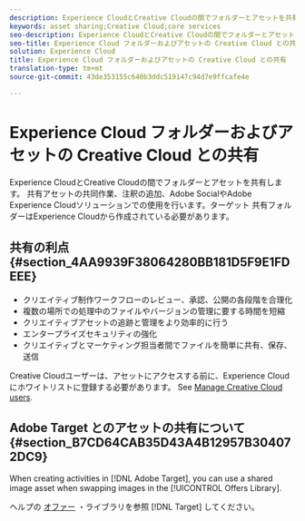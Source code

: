 ```yaml
---
description: Experience CloudとCreative Cloudの間でフォルダーとアセットを共有します。 共有アセットの共同作業、注釈の追加、Adobe SocialやAdobe Experience Cloudソリューションでの使用を行います。ターゲット 共有フォルダーはExperience Cloudから作成されている必要があります。
keywords: asset sharing;Creative Cloud;core services
seo-description: Experience CloudとCreative Cloudの間でフォルダーとアセットを共有します。 共有アセットの共同作業、注釈の追加、Adobe SocialやAdobe Experience Cloudソリューションでの使用を行います。ターゲット 共有フォルダーはExperience Cloudから作成されている必要があります。
seo-title: Experience Cloud フォルダーおよびアセットの Creative Cloud との共有
solution: Experience Cloud
title: Experience Cloud フォルダーおよびアセットの Creative Cloud との共有
translation-type: tm+mt
source-git-commit: 43de353155c640b3ddc519147c94d7e9ffcafe4e

---
```



# Experience Cloud フォルダーおよびアセットの Creative Cloud との共有

Experience CloudとCreative Cloudの間でフォルダーとアセットを共有します。 共有アセットの共同作業、注釈の追加、Adobe SocialやAdobe Experience Cloudソリューションでの使用を行います。ターゲット 共有フォルダーはExperience Cloudから作成されている必要があります。

## 共有の利点 {#section_4AA9939F38064280BB181D5F9E1FDEEE}

* クリエイティブ制作ワークフローのレビュー、承認、公開の各段階を合理化
* 複数の場所での処理中のファイルやバージョンの管理に要する時間を短縮
* クリエイティブアセットの追跡と管理をより効率的に行う
* エンタープライズセキュリティの強化
* クリエイティブとマーケティング担当者間でファイルを簡単に共有、保存、送信

Creative Cloudユーザーは、アセットにアクセスする前に、Experience Cloudにホワイトリストに登録する必要があります。 See [Manage Creative Cloud users](../experience-cloud-assets/t-admin-add-cc-user.md#task_F36D4F1D49B44F09A54F7371810D2752).

## Adobe Target とのアセットの共有について {#section_B7CD64CAB35D43A4B12957B304072DC9}

When creating activities in [!DNL Adobe Target], you can use a shared image asset when swapping images in the [!UICONTROL Offers Library].

ヘルプの [オファー](https://docs.adobe.com/help/en/target/using/experiences/offers/manage-content.html) ・ライブラリを参照 [!DNL Target] してください。
